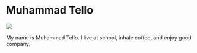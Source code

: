 Muhammad Tello
=====

![](//placekitten.com/g/450/200)

My name is Muhammad Tello. I live at school, inhale coffee, and enjoy good company.

